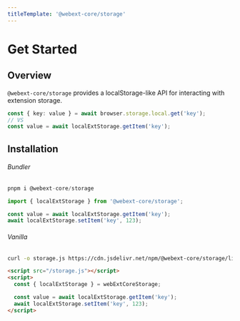 ```yaml
---
titleTemplate: '@webext-core/storage'
---
```


# Get Started

## Overview

`@webext-core/storage` provides a localStorage-like API for interacting with extension storage.

```ts
const { key: value } = await browser.storage.local.get('key');
// VS
const value = await localExtStorage.getItem('key');
```

## Installation

###### Bundler

```ts
pnpm i @webext-core/storage
```

```ts
import { localExtStorage } from '@webext-core/storage';

const value = await localExtStorage.getItem('key');
await localExtStorage.setItem('key', 123);
```

###### Vanilla

```sh
curl -o storage.js https://cdn.jsdelivr.net/npm/@webext-core/storage/lib/index.global.js
```

```html
<script src="/storage.js"></script>
<script>
  const { localExtStorage } = webExtCoreStorage;

  const value = await localExtStorage.getItem('key');
  await localExtStorage.setItem('key', 123);
</script>
```
